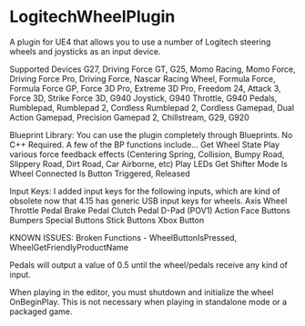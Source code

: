 # LogitechWheelPlugin
A plugin for UE4 that allows you to use a number of Logitech steering wheels and joysticks as an input device. 

Supported Devices
G27, Driving Force GT, G25, Momo Racing, Momo Force, Driving Force Pro, Driving Force, Nascar Racing Wheel, Formula Force, Formula Force GP, Force 3D Pro, Extreme 3D Pro, Freedom 24, Attack 3, Force 3D, Strike Force 3D, G940 Joystick, G940 Throttle, G940 Pedals, Rumblepad, Rumblepad 2, Cordless Rumblepad 2, Cordless Gamepad, Dual Action Gamepad, Precision Gamepad 2, Chillstream, G29, G920

Blueprint Library: You can use the plugin completely through Blueprints. No C++ Required. A few of the BP functions include...
Get Wheel State
Play various force feedback effects (Centering Spring, Collision, Bumpy Road, Slippery Road, Dirt Road, Car Airborne, etc)
Play LEDs
Get Shifter Mode
Is Wheel Connected
Is Button Triggered, Released

Input Keys: I added input keys for the following inputs, which are kind of obsolete now that 4.15 has generic USB input keys for wheels.
Axis
Wheel
Throttle Pedal
Brake Pedal
Clutch Pedal
D-Pad (POV1)
Action
Face Buttons
Bumpers
Special Buttons
Stick Buttons
Xbox Button

KNOWN ISSUES:
Broken Functions - WheelButtonIsPressed, WheelGetFriendlyProductName

Pedals will output a value of 0.5 until the wheel/pedals receive any kind of input.

When playing in the editor, you must shutdown and initialize the wheel OnBeginPlay. This is not necessary when playing in standalone mode or a packaged game.
